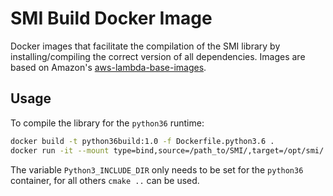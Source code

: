 # SMI Build Docker Image

Docker images that facilitate the compilation of the SMI library by installing/compiling the correct version of all dependencies. Images are based on Amazon's [aws-lambda-base-images](https://github.com/aws/aws-lambda-base-images).

## Usage

To compile the library for the `python36` runtime:
```sh
docker build -t python36build:1.0 -f Dockerfile.python3.6 .
docker run -it --mount type=bind,source=/path_to/SMI/,target=/opt/smi/ --rm python36build:1.0 bash -c "mkdir -p /opt/smi/python/build/ && cd /opt/smi/python/build/ && cmake -DPython3_INCLUDE_DIR=/usr/include/python3.6m/ .. && make"
```

The variable `Python3_INCLUDE_DIR` only needs to be set for the `python36` container, for all others `cmake ..` can be used.